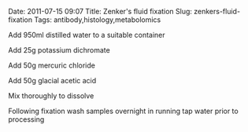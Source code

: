 Date: 2011-07-15 09:07
Title: Zenker&#39;s fluid fixation
Slug: zenkers-fluid-fixation
Tags: antibody,histology,metabolomics







Add 950ml distilled water to a suitable container



Add 25g potassium dichromate



Add 50g mercuric chloride



Add 50g glacial acetic acid



Mix thoroughly to dissolve



Following fixation wash samples overnight in running tap water prior to processing




